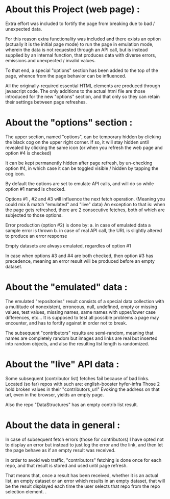 

About this Project (web page) :
====================================
Extra effort was included to fortify the page from breaking due to bad / unexpected data.

For this reason extra functionality was included and there exists an option (actually it is the initial page mode) to run the page in emulation mode, wherein the data is not requested through an API call, but is instead supplied by an internal function, that produces data with diverse errors, emissions and unexpected / invalid values.

To that end, a special "options" section has been added to the top of the page, whence from the page behavior can be influenced.

All the originally-required essential HTML elements are produced through javascript code.
The only additions to the actual html file are those introduced for the new "options" section, and that only so they can retain their settings between page refreshes.


About the "options" section :
====================================
The upper section, named "options", can be temporary hidden by clicking the black cog on the upper right corner.
If so, it will stay hidden until revealed by clicking the same icon (or when you refresh the web page and option #4 is checked)

It can be kept permanently hidden after page refresh, by un-checking option #4, in which case it can be toggled visible / hidden by tapping the cog icon.

By default the options are set to emulate API calls, and will do so while option #1 named is checked.

Options #1 , #2 and #3 will influence the next fetch operation.
(Meaning you could mix & match "emulated" and "live" data)
An exception to that is: when the page gets refreshed, there are 2 consecutive fetches, both of which are subjected to those options.

Error production (option #2) is done by:
a. in case of emulated data a sample error is thrown
b. in case of real API call, the URL is slightly altered to produce an error response

Empty datasets are always emulated, regardles of option #1

In case when options #3 and #4 are both checked, then option #3 has precedence, meaning an error result will be produced before an empty dataset.


About the "emulated" data :
====================================
The emulated "repositories" result consists of a special data collection with a multitude of nonexistent, erroneous, null, undefined, empty or missing values, test values, missing names, same names with upper/lower case differences, etc...
It is supposed to test all possible problems a page may encounter, and has to fortify against in order not to break.

The subsequent "contributors" results are semi-random, meaning that names are completely random but images and links are real but inserted into random objects, and also the resulting list length is randomized.


About the "live" API data :
====================================
Some subsequent (contributor list) fetches fail because of bad links.
Located (so far) repos with such are:
    english-booster
    hyfer-infra
Those 2 hold broken values in their "contributors_url"
Evoking the address on that url, even in the browser, yields an empty page.

Also the repo "DataStructures" has an empty contrib list result.


About the data in general :
====================================
In case of subsequent fetch errors (those for contributors) I have opted not to display an error but instead to just log the error and the link, and then let the page behave as if an empty result was received.

In order to avoid web traffic, "contributors" fetching is done once for each repo, and that result is stored and used until page refresh.

That means that, once a result has been received, whether it is an actual list, an empty dataset or an error which results in an empty dataset, that will be the result displayed each time the user selects that repo from the repo selection element.
.
